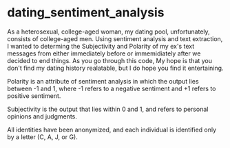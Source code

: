 # dating_sentiment_analysis

As a heterosexual, college-aged woman, my dating pool, unfortunately, consists of college-aged men. Using sentiment analysis and text extraction, I wanted to determing the Subjectivity and Polarity of my ex's text messages from either immediately before or immemidiately after we decided to end things. As you go through this code, My hope is that you don't find my dating history realatable, but I do hope you find it entertaining.

Polarity is an attribute of sentiment analysis in which the output  lies between -1 and 1, where -1 refers to a negative sentiment and +1 refers to positive sentiment.

Subjectivity is the output that lies within 0 and 1, and refers to personal opinions and judgments.

All identities have been anonymized, and each individual is identified only by a letter (C, A, J, or G).
